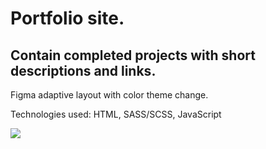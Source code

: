 # Portfolio site.
## Contain completed projects with short descriptions and links.

Figma adaptive layout with color theme change. 

Technologies used: HTML, SASS/SCSS, JavaScript

<a href="https://repti85.github.io/Portfolio-site">
  <img src="portfolio-fullscreen-light.png">
  
</a>

